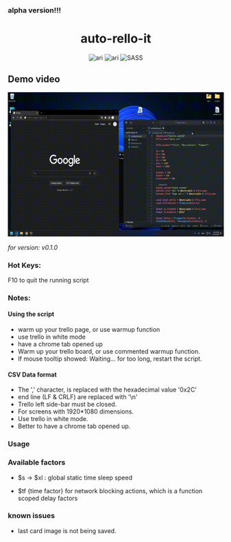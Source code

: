 ### alpha version!!!

<h1 align="center">
  auto-rello-it
</h1>

<p align="center">
 <img src="https://img.shields.io/badge/v0.1.1-ARI-blue?style=flat-square" alt="ari"> <img src="https://img.shields.io/badge/v3-autoIT-darkblue?style=flat-square" alt="ari">
 <img src="https://img.shields.io/badge/UI-Trello-%2bbcf?style=flat-square" alt="SASS">
</p>

## Demo video

![demo](docs/demo.gif)

<em>for version: v0.1.0</em>

### Hot Keys:

F10 to quit the running script

### Notes:

#### Using the script

- warm up your trello page, or use warmup function
- use trello in white mode
- have a chrome tab opened up
- Warm up your trello board, or use commented warmup function.
- If mouse tooltip showed: Waiting... for too long, restart the script.

#### CSV Data format

- The ',' character, is replaced with the hexadecimal value '0x2C'
- end line (LF & CRLF) are replaced with '\n'
- Trello left side-bar must be closed.
- For screens with 1920\*1080 dimensions.
- Use trello in white mode.
- Better to have a chrome tab opened up.

### Usage

### Available factors

- $s -> $xl :
  global static time sleep speed

- $tf {time factor} for network blocking actions, which is a function scoped delay factors

### known issues

- last card image is not being saved.
